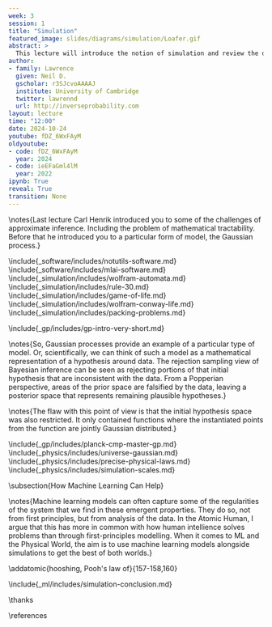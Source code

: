 ```yaml
---
week: 3
session: 1
title: "Simulation"
featured_image: slides/diagrams/simulation/Loafer.gif
abstract: >
  This lecture will introduce the notion of simulation and review the different types of simulation we might use to represent the physical world. 
author:
- family: Lawrence
  given: Neil D.
  gscholar: r3SJcvoAAAAJ
  institute: University of Cambridge
  twitter: lawrennd
  url: http://inverseprobability.com
layout: lecture
time: "12:00"
date: 2024-10-24
youtube: fDZ_6WxFAyM
oldyoutube:
- code: fDZ_6WxFAyM
  year: 2024
- code: ieEFaGml4lM
  year: 2022
ipynb: True
reveal: True
transition: None
---
```


\notes{Last lecture Carl Henrik introduced you to some of the challenges of approximate inference. Including the problem of mathematical tractability. Before that he introduced you to a particular form of model, the Gaussian process.}

\include{_software/includes/notutils-software.md}
\include{_software/includes/mlai-software.md}
\include{_simulation/includes/wolfram-automata.md}
\include{_simulation/includes/rule-30.md}
\include{_simulation/includes/game-of-life.md}
\include{_simulation/includes/wolfram-conway-life.md}
\include{_simulation/includes/packing-problems.md}

\include{_gp/includes/gp-intro-very-short.md}

\notes{So, Gaussian processes provide an example of a particular type of model. Or, scientifically, we can think of such a model as a mathematical representation of a hypothesis around data. The rejection sampling view of Bayesian inference can be seen as rejecting portions of that initial hypothesis that are inconsistent with the data. From a Popperian perspective, areas of the prior space are falsified by the data, leaving a posterior space that represents remaining plausible hypotheses.}

\notes{The flaw with this point of view is that the initial hypothesis space was also restricted. It only contained functions where the instantiated points from the function are jointly Gaussian distributed.}

\include{_gp/includes/planck-cmp-master-gp.md}
\include{_physics/includes/universe-gaussian.md}
\include{_physics/includes/precise-physical-laws.md}
\include{_physics/includes/simulation-scales.md}

\subsection{How Machine Learning Can Help}

\notes{Machine learning models can often capture some of the regularities of the system that we find in these emergent properties. They do so, not from first principles, but from analysis of the data. In the Atomic Human, I argue that this has more in common with how human intellience solves problems than through first-principles modelling. When it comes to ML and the Physical World, the aim is to use machine learning models alongside simulations to get the best of both worlds.}

\addatomic{hooshing, Pooh's law of}{157-158,160}

\include{_ml/includes/simulation-conclusion.md}

\thanks

\references
